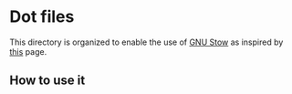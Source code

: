 # Dot files

This directory is organized to enable the use of [GNU Stow](https://www.gnu.org/software/stow/) as inspired
by [this](https://brandon.invergo.net/news/2012-05-26-using-gnu-stow-to-manage-your-dotfiles.html) page.

## How to use it
